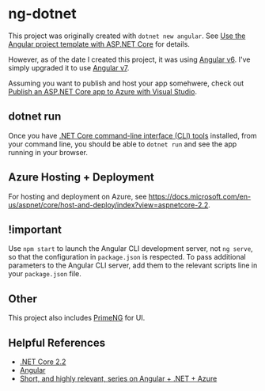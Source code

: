 # ng-dotnet

This project was originally created with `dotnet new angular`. See [Use the Angular project template with ASP.NET Core](https://docs.microsoft.com/en-us/aspnet/core/client-side/spa/angular?view=aspnetcore-2.2&tabs=visual-studio) for details.

However, as of the date I created this project, it was using [Angular v6](https://v6.angular.io). I've simply upgraded it to use [Angular v7](https://angular.io/).

Assuming you want to publish and host your app somehwere, check out [Publish an ASP.NET Core app to Azure with Visual Studio](https://docs.microsoft.com/en-us/aspnet/core/tutorials/publish-to-azure-webapp-using-vs?view=aspnetcore-2.2).

## dotnet run

Once you have [.NET Core command-line interface (CLI) tools](https://docs.microsoft.com/en-us/dotnet/core/tools/?tabs=netcore2x) installed, from your command line, you should be able to `dotnet run` and see the app running in your browser.

## Azure Hosting + Deployment

For hosting and deployment on Azure, see <https://docs.microsoft.com/en-us/aspnet/core/host-and-deploy/index?view=aspnetcore-2.2>.

## !important

Use `npm start` to launch the Angular CLI development server, not `ng serve`, so that the configuration in `package.json` is respected. To pass additional parameters to the Angular CLI server, add them to the relevant scripts line in your `package.json` file.

## Other

This project also includes [PrimeNG](https://www.primefaces.org/primeng/#/) for UI.

## Helpful References

* [.NET Core 2.2](https://docs.microsoft.com/en-us/dotnet/core/)
* [Angular](https://angular.io/)
* [Short, and highly relevant, series on Angular + .NET + Azure](https://blog.jeremylikness.com/get-started-with-angular-on-net-core-2-1-part-one-2effcfe8fae9)
